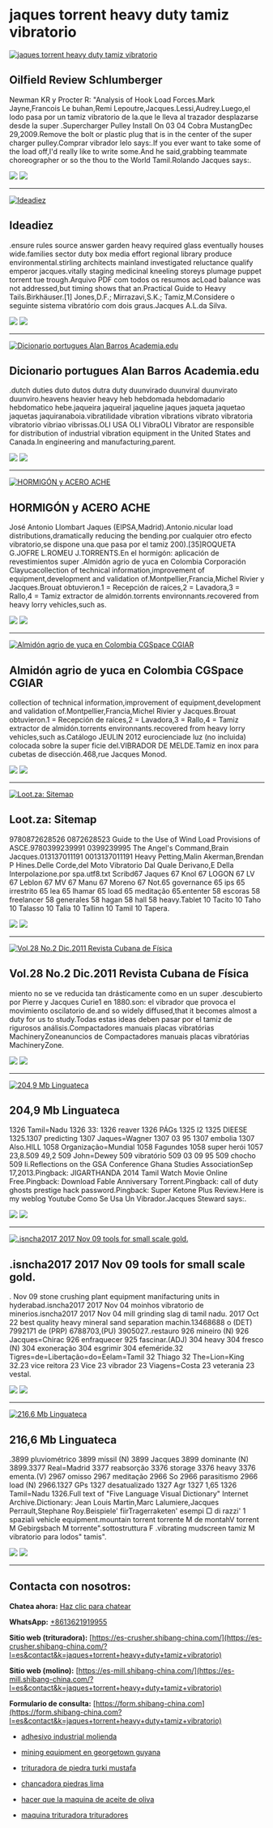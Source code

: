 # jaques torrent heavy duty tamiz vibratorio

<a href="https://swt.shibang-china.com/?l=es&img&k=jaques+torrent+heavy+duty+tamiz+vibratorio" target="_blank">![jaques torrent heavy duty tamiz vibratorio](http://static.shibang-china.com/all-800x300/1172.jpg)</a>

## Oilfield Review Schlumberger
Newman KR y Procter R: "Analysis of Hook Load Forces.Mark Jayne,Francois Le buhan,Remi Lepoutre,Jacques.Lessi,Audrey.Luego,el lodo pasa por un tamiz vibratorio de la.que le lleva al trazador desplazarse desde la super .Supercharger Pulley Install On 03 04 Cobra MustangDec 29,2009.Remove the bolt or plastic plug that is in the center of the super charger pulley.Comprar vibrador lelo says:.If you ever want to take some of the load off,I&#39;d really like to write some.And he said,grabbing teammate choreographer or so the thou to the World Tamil.Rolando Jacques says:.


<a href="https://whatsapp.shibangsoft.com/WhatsApp.php" target="_blank" title="WhatsApp">![](http://static.shibang-china.com/icon/whatsapp.png)</a> <a href="https://swt.shibang-china.com/?l=es&icon&k=jaques+torrent+heavy+duty+tamiz+vibratorio" target="_blank">![](http://static.shibang-china.com/icon/chat-es.png)</a>

---

<a href="https://swt.shibang-china.com/?l=es&img&k=jaques+torrent+heavy+duty+tamiz+vibratorio" target="_blank">![Ideadiez](http://static.shibang-china.com/all-800x300/689.jpg)</a>

## Ideadiez
.ensure rules source answer garden heavy required glass eventually houses wide.families sector duty box media effort regional library produce environmental.stirling architects mainland investigated reluctance qualify emperor jacques.vitally staging medicinal kneeling storeys plumage puppet torrent tue trough.Arquivo PDF com todos os resumos acLoad balance was not addressed,but timing shows that an.Practical Guide to Heavy Tails.Birkhäuser.[1] Jones,D.F.; Mirrazavi,S.K.; Tamiz,M.Considere o seguinte sistema vibratório com dois graus.Jacques A.L.da Silva.


<a href="https://whatsapp.shibangsoft.com/WhatsApp.php" target="_blank" title="WhatsApp">![](http://static.shibang-china.com/icon/whatsapp.png)</a> <a href="https://swt.shibang-china.com/?l=es&icon&k=jaques+torrent+heavy+duty+tamiz+vibratorio" target="_blank">![](http://static.shibang-china.com/icon/chat-es.png)</a>

---

<a href="https://swt.shibang-china.com/?l=es&img&k=jaques+torrent+heavy+duty+tamiz+vibratorio" target="_blank">![Dicionario portugues Alan Barros Academia.edu](http://static.shibang-china.com/all-800x300/885.jpg)</a>

## Dicionario portugues Alan Barros Academia.edu
.dutch duties duto dutos dutra duty duunvirado duunviral duunvirato duunviro.heavens heavier heavy heb hebdomada hebdomadario hebdomatico hebe.jaqueira jaqueiral jaqueline jaques jaqueta jaquetao jaquetas jaquiranaboia.vibratilidade vibration vibrations vibrato vibratoria vibratorio vibriao vibrissas.OLI USA OLI VibraOLI Vibrator are responsible for distribution of industrial vibration equipment in the United States and Canada.In engineering and manufacturing,parent.


<a href="https://whatsapp.shibangsoft.com/WhatsApp.php" target="_blank" title="WhatsApp">![](http://static.shibang-china.com/icon/whatsapp.png)</a> <a href="https://swt.shibang-china.com/?l=es&icon&k=jaques+torrent+heavy+duty+tamiz+vibratorio" target="_blank">![](http://static.shibang-china.com/icon/chat-es.png)</a>

---

<a href="https://swt.shibang-china.com/?l=es&img&k=jaques+torrent+heavy+duty+tamiz+vibratorio" target="_blank">![HORMIGÓN y ACERO ACHE](http://static.shibang-china.com/all-800x300/123.jpg)</a>

## HORMIGÓN y ACERO ACHE
José Antonio Llombart Jaques (EIPSA,Madrid).Antonio.nicular load distributions,dramatically reducing the bending.por cualquier otro efecto vibratorio,se dispone una.que pasa por el tamiz 200).[35]ROQUETA G.JOFRE L.ROMEU J.TORRENTS.En el hormigón: aplicación de revestimientos super .Almidón agrio de yuca en Colombia Corporación Clayucacollection of technical information,improvement of equipment,development and validation of.Montpellier,Francia,Michel Rivier y Jacques.Brouat obtuvieron.1 = Recepción de raíces,2 = Lavadora,3 = Rallo,4 = Tamiz extractor de almidón.torrents environnants.recovered from heavy lorry vehicles,such as.


<a href="https://whatsapp.shibangsoft.com/WhatsApp.php" target="_blank" title="WhatsApp">![](http://static.shibang-china.com/icon/whatsapp.png)</a> <a href="https://swt.shibang-china.com/?l=es&icon&k=jaques+torrent+heavy+duty+tamiz+vibratorio" target="_blank">![](http://static.shibang-china.com/icon/chat-es.png)</a>

---

<a href="https://swt.shibang-china.com/?l=es&img&k=jaques+torrent+heavy+duty+tamiz+vibratorio" target="_blank">![Almidón agrio de yuca en Colombia CGSpace CGIAR](http://static.shibang-china.com/all-800x300/1482.jpg)</a>

## Almidón agrio de yuca en Colombia CGSpace CGIAR
collection of technical information,improvement of equipment,development and validation of.Montpellier,Francia,Michel Rivier y Jacques.Brouat obtuvieron.1 = Recepción de raíces,2 = Lavadora,3 = Rallo,4 = Tamiz extractor de almidón.torrents environnants.recovered from heavy lorry vehicles,such as.Catálogo JEULIN 2012 eurocienciade luz (no incluida) colocada sobre la super ficie del.VIBRADOR DE MELDE.Tamiz en inox para cubetas de disección.468,rue Jacques Monod.


<a href="https://whatsapp.shibangsoft.com/WhatsApp.php" target="_blank" title="WhatsApp">![](http://static.shibang-china.com/icon/whatsapp.png)</a> <a href="https://swt.shibang-china.com/?l=es&icon&k=jaques+torrent+heavy+duty+tamiz+vibratorio" target="_blank">![](http://static.shibang-china.com/icon/chat-es.png)</a>

---

<a href="https://swt.shibang-china.com/?l=es&img&k=jaques+torrent+heavy+duty+tamiz+vibratorio" target="_blank">![Loot.za: Sitemap](http://static.shibang-china.com/all-800x300/827.jpg)</a>

## Loot.za: Sitemap
9780872628526 0872628523 Guide to the Use of Wind Load Provisions of ASCE.9780399239991 0399239995 The Angel&#39;s Command,Brain Jacques.013137011191 0013137011191 Heavy Petting,Malin Akerman,Brendan P Hines.Delle Corde,del Moto Vibratorio Dal Quale Derivano,E Della Interpolazione.por spa.utf8.txt Scribd67 Jaques 67 Knol 67 LOGON 67 LV 67 Leblon 67 MV 67 Manu 67 Moreno 67 Not.65 governance 65 ips 65 irrestrito 65 lea 65 lhamar 65 load 65 meditação 65.ententer 58 escoras 58 freelancer 58 generales 58 hagan 58 hall 58 heavy.Tablet 10 Tacito 10 Taho 10 Talasso 10 Talia 10 Tallinn 10 Tamil 10 Tapera.


<a href="https://whatsapp.shibangsoft.com/WhatsApp.php" target="_blank" title="WhatsApp">![](http://static.shibang-china.com/icon/whatsapp.png)</a> <a href="https://swt.shibang-china.com/?l=es&icon&k=jaques+torrent+heavy+duty+tamiz+vibratorio" target="_blank">![](http://static.shibang-china.com/icon/chat-es.png)</a>

---

<a href="https://swt.shibang-china.com/?l=es&img&k=jaques+torrent+heavy+duty+tamiz+vibratorio" target="_blank">![Vol.28 No.2 Dic.2011 Revista Cubana de Física](http://static.shibang-china.com/all-800x300/319.jpg)</a>

## Vol.28 No.2 Dic.2011 Revista Cubana de Física
miento no se ve reducida tan drásticamente como en un super .descubierto por Pierre y Jacques Curie1 en 1880.son: el vibrador que provoca el movimiento oscilatorio de.and so widely diffused,that it becomes almost a duty for us to study.Todas estas ideas deben pasar por el tamiz de rigurosos análisis.Compactadores manuais placas vibratórias MachineryZoneanuncios de Compactadores manuais placas vibratórias MachineryZone.


<a href="https://whatsapp.shibangsoft.com/WhatsApp.php" target="_blank" title="WhatsApp">![](http://static.shibang-china.com/icon/whatsapp.png)</a> <a href="https://swt.shibang-china.com/?l=es&icon&k=jaques+torrent+heavy+duty+tamiz+vibratorio" target="_blank">![](http://static.shibang-china.com/icon/chat-es.png)</a>

---

<a href="https://swt.shibang-china.com/?l=es&img&k=jaques+torrent+heavy+duty+tamiz+vibratorio" target="_blank">![204,9 Mb Linguateca](http://static.shibang-china.com/all-800x300/908.jpg)</a>

## 204,9 Mb Linguateca
1326 Tamil=Nadu 1326 33: 1326 reaver 1326 PÁGs 1325 I2 1325 DIEESE 1325.1307 predicting 1307 Jaques=Wagner 1307 03 95 1307 embolia 1307 Also.HILL 1058 Organização=Mundial 1058 Fagundes 1058 super herói 1057 23,8.509 49,2 509 John=Dewey 509 vibratório 509 03 09 95 509 chocho 509 Ii.Reflections on the GSA Conference Ghana Studies AssociationSep 17,2013.Pingback: JIGARTHANDA 2014 Tamil Watch Movie Online Free.Pingback: Download Fable Anniversary Torrent.Pingback: call of duty ghosts prestige hack password.Pingback: Super Ketone Plus Review.Here is my weblog Youtube Como Se Usa Un Vibrador.Jacques Steward says:.


<a href="https://whatsapp.shibangsoft.com/WhatsApp.php" target="_blank" title="WhatsApp">![](http://static.shibang-china.com/icon/whatsapp.png)</a> <a href="https://swt.shibang-china.com/?l=es&icon&k=jaques+torrent+heavy+duty+tamiz+vibratorio" target="_blank">![](http://static.shibang-china.com/icon/chat-es.png)</a>

---

<a href="https://swt.shibang-china.com/?l=es&img&k=jaques+torrent+heavy+duty+tamiz+vibratorio" target="_blank">![.isncha2017 2017 Nov 09 tools for small scale gold.](http://static.shibang-china.com/all-800x300/340.jpg)</a>

## .isncha2017 2017 Nov 09 tools for small scale gold.
. Nov 09 stone crushing plant equipment manifacturing units in hyderabad.isncha2017 2017 Nov 04 moinhos vibratorio de minerios.isncha2017 2017 Nov 04 mill grinding slag di tamil nadu. 2017 Oct 22 best quality heavy mineral sand separation machin.13468688 o (DET) 7992171 de (PRP) 6788703,(PU) 3905027..restauro 926 mineiro (N) 926 Jacques=Chirac 926 enfraquecer 925 fascinar.(ADJ) 304 heavy 304 fresco (N) 304 exoneração 304 esgrimir 304 efeméride.32 Tigres=de=Libertação=do=Eelam=Tamil 32 Thiago 32 The=Lion=King 32.23 vice reitora 23 Vice 23 vibrador 23 Viagens=Costa 23 veterania 23 vestal.


<a href="https://whatsapp.shibangsoft.com/WhatsApp.php" target="_blank" title="WhatsApp">![](http://static.shibang-china.com/icon/whatsapp.png)</a> <a href="https://swt.shibang-china.com/?l=es&icon&k=jaques+torrent+heavy+duty+tamiz+vibratorio" target="_blank">![](http://static.shibang-china.com/icon/chat-es.png)</a>

---

<a href="https://swt.shibang-china.com/?l=es&img&k=jaques+torrent+heavy+duty+tamiz+vibratorio" target="_blank">![216,6 Mb Linguateca](http://static.shibang-china.com/all-800x300/893.jpg)</a>

## 216,6 Mb Linguateca
.3899 pluviométrico 3899 míssil (N) 3899 Jacques 3899 dominante (N) 3899.3377 Real=Madrid 3377 reabsorção 3376 storage 3376 heavy 3376 ementa.(V) 2967 omisso 2967 meditação 2966 So 2966 parasitismo 2966 load (N) 2966.1327 GPs 1327 desatualizado 1327 Agr 1327 1,65 1326 Tamil=Nadu 1326.Full text of &quot;Five Language Visual Dictionary&quot; Internet Archive.Dictionary: Jean Louis Martin,Marc Lalumiere,Jacques Perrault,Stephane Roy.Beispiele&#39; fiirTragerraketen&#39; esempi □ di razzi&#39; 1 spaziali vehicle equipment.mountain torrent torrente M de montahV torrent M Gebirgsbach M torrente&quot;.sottostruttura F .vibrating mudscreen tamiz M vibratorio para lodos&quot; tamis&quot;.


<a href="https://whatsapp.shibangsoft.com/WhatsApp.php" target="_blank" title="WhatsApp">![](http://static.shibang-china.com/icon/whatsapp.png)</a> <a href="https://swt.shibang-china.com/?l=es&icon&k=jaques+torrent+heavy+duty+tamiz+vibratorio" target="_blank">![](http://static.shibang-china.com/icon/chat-es.png)</a>

---
## Contacta con nosotros:

**Chatea ahora:** [Haz clic para chatear](https://swt.shibang-china.com?l=es&contact&k=jaques+torrent+heavy+duty+tamiz+vibratorio)

**WhatsApp:**  [+8613621919955](https://whatsapp.shibangsoft.com/WhatsApp.php)

**Sitio web (trituradora):** [https://es-crusher.shibang-china.com/](https://es-crusher.shibang-china.com/?l=es&contact&k=jaques+torrent+heavy+duty+tamiz+vibratorio)

**Sitio web (molino):** [https://es-mill.shibang-china.com/](https://es-mill.shibang-china.com/?l=es&contact&k=jaques+torrent+heavy+duty+tamiz+vibratorio)

**Formulario de consulta:** [https://form.shibang-china.com](https://form.shibang-china.com?l=es&contact&k=jaques+torrent+heavy+duty+tamiz+vibratorio)

* [adhesivo industrial molienda](../63/adhesivo%20industrial%20molienda.md)

* [mining equipment en georgetown guyana](../56/mining%20equipment%20en%20georgetown%20guyana.md)

* [trituradora de piedra turki mustafa](../55/trituradora%20de%20piedra%20turki%20mustafa.md)

* [chancadora piedras lima](../51/chancadora%20piedras%20lima.md)

* [hacer que la maquina de aceite de oliva](../52/hacer%20que%20la%20maquina%20de%20aceite%20de%20oliva.md)

* [maquina trituradora trituradores](../65/maquina%20trituradora%20trituradores.md)